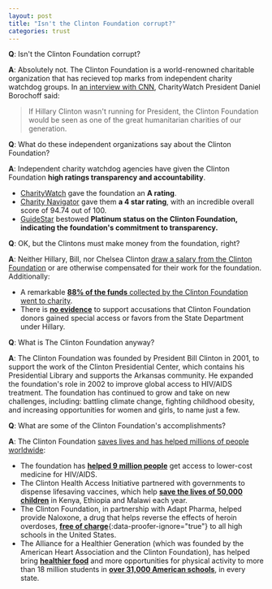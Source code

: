 ```yaml
---
layout: post
title: "Isn't the Clinton Foundation corrupt?"
categories: trust
---  
```

  
**Q**: Isn't the Clinton Foundation corrupt?

**A**: Absolutely not. The Clinton Foundation is a world-renowned charitable organization that has recieved top marks from independent charity watchdog groups. In [an interview with CNN](http://www.cnn.com/videos/politics/2016/08/24/charity-watch-clinton-foundation-lv.cnn), CharityWatch President Daniel Borochoff said:

> If Hillary Clinton wasn't running for President, the Clinton Foundation would be seen as one of the great humanitarian charities of our generation.

**Q**: What do these independent organizations say about the Clinton Foundation?

**A**: Independent charity watchdog agencies have given the Clinton Foundation **high ratings transparency and accountability**.

* [CharityWatch](https://www.charitywatch.org/ratings-and-metrics/bill-hillary-chelsea-clinton-foundation/478) gave the foundation an **A rating**.
* [Charity Navigator](https://www.charitynavigator.org/index.cfm?bay=search.summary&orgid=16680) gave them **a 4 star rating**, with an incredible overall score of 94.74 out of 100.
* [GuideStar](http://www.guidestar.org/profile/31-1580204) bestowed **Platinum status on the Clinton Foundation, indicating the foundation's commitment to transparency.**

**Q**: OK, but the Clintons must make money from the foundation, right?

**A**: Neither Hillary, Bill, nor Chelsea Clinton [draw a salary from the Clinton Foundation](https://www.clintonfoundation.org/about/frequently-asked-questions) or are otherwise compensated for their work for the foundation. Additionally:

* A remarkable [**88% of the funds** collected by the Clinton Foundation went to charity](https://www.charitywatch.org/ratings-and-metrics/bill-hillary-chelsea-clinton-foundation/478).
* There is [**no evidence**](http://www.vox.com/policy-and-politics/2016/8/30/12690444/alma-powell-clinton-foundation) to support accusations that Clinton Foundation donors gained special access or favors from the State Department under Hillary. 

**Q**: What is The Clinton Foundation anyway?
 
**A**: The Clinton Foundation was founded by President Bill Clinton in 2001, to support the work of the Clinton Presidential Center, which contains his Presidential Library and supports the Arkansas community. He expanded the foundation's role in 2002 to improve global access to HIV/AIDS treatment. The foundation has continued to grow and take on new challenges, including: battling climate change, fighting childhood obesity, and increasing opportunities for women and girls, to name just a few.

**Q**: What are some of the Clinton Foundation's accomplishments?

**A**: The Clinton Foundation [saves lives and has helped millions of people worldwide](https://www.hillaryclinton.com/feed/the-clinton-foundation-explained/): 

* The foundation has [**helped 9 million people**](http://www.politifact.com/global-news/statements/2016/jun/15/hillary-clinton/clinton-clinton-foundation-helped-9-million-lower-/) get access to lower-cost medicine for HIV/AIDS. 
* The Clinton Health Access Initiative partnered with governments to dispense lifesaving vaccines, which help [**save the lives of 50,000 children**](https://www.clintonfoundation.org/our-work/clinton-health-access-initiative/programs/accelerating-rollout-new-vaccines) in Kenya, Ethiopia and Malawi each year.
* The Clinton Foundation, in partnership with Adapt Pharma, helped provide Naloxone, a drug that helps reverse the effects of heroin overdoses, [**free of charge**](http://www.usnews.com/news/articles/2016-01-25/overdose-reversal-drug-naloxone-offered-free-to-high-schools){:data-proofer-ignore="true"} to all high schools in the United States.
* The Alliance for a Healthier Generation (which was founded by the American Heart Association and the Clinton Foundation), has helped bring [**healthier food**](http://news.berkeley.edu/2015/06/03/healthy-schools-program-student-obesity/) and more opportunities for physical activity to more than 18 million students in [**over 31,000 American schools**](https://www.healthiergeneration.org/about_us/our_story/), in every state.
